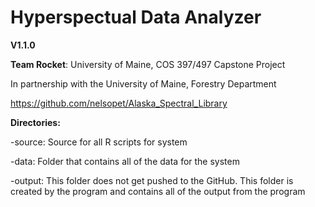# Hyperspectual Data Analyzer
**V1.1.0**

**Team Rocket**: University of Maine, COS 397/497 Capstone Project

In partnership with the University of Maine, Forestry Department

https://github.com/nelsopet/Alaska_Spectral_Library


**Directories:**

-source:
Source for all R scripts for system

-data:
Folder that contains all of the data for the system

-output:
This folder does not get pushed to the GitHub. This folder is created by the program and contains all of the output from the program


